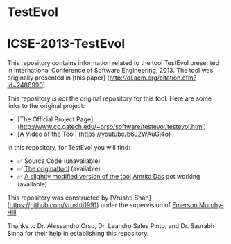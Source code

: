 TestEvol
========

# ICSE-2013-TestEvol

This repository contains information related to the tool TestEvol presented in International Conference of Software Engineering,
2013. The tool was originally presented in [this paper] (http://dl.acm.org/citation.cfm?id=2486990).

This repository _is not_ the original repository for this tool. Here are some links to the original project:
* [The Official Project Page] (http://www.cc.gatech.edu/~orso/software/testevol/testevol.html)
* [A Video of the Tool] (https://youtube/b6J2WAuGj4o)


In this repository, for TestEvol you will find:
* :white_check_mark: Source Code (unavailable)
* :white_check_mark: [The originaltool](https://github.com/SoftwareEngineeringToolDemos/ICSE-2013-TestEvol/blob/master/testevol-original.war) (available)
* :white_check_mark: [A slightly modified version of the tool](https://github.com/SoftwareEngineeringToolDemos/ICSE-2013-TestEvol/blob/master/testevol.war) [Amrita Das](https://github.com/AmritaDas) got working (available)

This repository was constructed by [Vrushti Shah] (https://github.com/vrushti1991) under the supervision of [Emerson Murphy-Hill](https://github.com/CaptainEmerson).

Thanks to Dr. Alessandro Orso, Dr. Leandro Sales Pinto, and Dr. Saurabh Sinha for their help in establishing this repository. 
